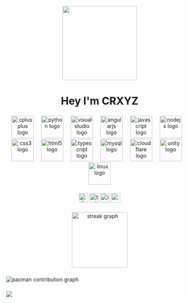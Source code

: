 <div align="center">
  <img height="200" src=""/>
</div>

###

<h1 align="center">Hey I'm CRXYZ</h1>

###

<div align="center">
  <img src="https://cdn.jsdelivr.net/gh/devicons/devicon/icons/cplusplus/cplusplus-original.svg" height="60" alt="cplusplus logo"  />
  <img width="12" />
  <img src="https://cdn.jsdelivr.net/gh/devicons/devicon/icons/python/python-original.svg" height="60" alt="python logo"  />
  <img width="12" />
  <img src="https://cdn.jsdelivr.net/gh/devicons/devicon/icons/visualstudio/visualstudio-plain.svg" height="60" alt="visualstudio logo"  />
  <img width="12" />
  <img src="https://cdn.jsdelivr.net/gh/devicons/devicon/icons/angularjs/angularjs-original.svg" height="60" alt="angularjs logo"  />
  <img width="12" />
  <img src="https://cdn.jsdelivr.net/gh/devicons/devicon/icons/javascript/javascript-original.svg" height="60" alt="javascript logo"  />
  <img width="12" />
  <img src="https://cdn.jsdelivr.net/gh/devicons/devicon/icons/nodejs/nodejs-original.svg" height="60" alt="nodejs logo"  />
  <img width="12" />
  <img src="https://cdn.jsdelivr.net/gh/devicons/devicon/icons/css3/css3-original.svg" height="60" alt="css3 logo"  />
  <img width="12" />
  <img src="https://cdn.jsdelivr.net/gh/devicons/devicon/icons/html5/html5-original.svg" height="60" alt="html5 logo"  />
  <img width="12" />
  <img src="https://cdn.jsdelivr.net/gh/devicons/devicon/icons/typescript/typescript-original.svg" height="60" alt="typescript logo"  />
  <img width="12" />
  <img src="https://cdn.simpleicons.org/mysql/4479A1" height="60" alt="mysql logo"  />
  <img width="12" />
  <img src="https://cdn.simpleicons.org/cloudflare/F38020" height="60" alt="cloudflare logo"  />
  <img width="12" />
  <img src="https://cdn.simpleicons.org/unity/FFFFFF" height="60" alt="unity logo"  />
  <img width="12" />
  <img src="https://cdn.simpleicons.org/linux/FCC624" height="60" alt="linux logo"  />
</div>

###

<div align="center">
  <img src="https://img.shields.io/static/v1?message=Discord&logo=discord&label=&color=7289DA&logoColor=white&labelColor=&style=for-the-badge" height="25" alt="discord logo"  />
  <img src="https://img.shields.io/static/v1?message=Twitch&logo=twitch&label=&color=9146FF&logoColor=white&labelColor=&style=for-the-badge" height="25" alt="twitch logo"  />
  <img src="https://img.shields.io/static/v1?message=Instagram&logo=instagram&label=&color=E4405F&logoColor=white&labelColor=&style=for-the-badge" height="25" alt="instagram logo"  />
  <img src="https://img.shields.io/static/v1?message=Youtube&logo=youtube&label=&color=FF0000&logoColor=white&labelColor=&style=for-the-badge" height="25" alt="youtube logo"  />
</div>

###

<div align="center">
  <img src="https://streak-stats.demolab.com?user=iloveCRXYZ&locale=en&mode=daily&theme=dracula&hide_border=false&border_radius=5&order=3" height="150" alt="streak graph"  />
</div>

###

<picture>
  <source media="(prefers-color-scheme: dark)" srcset="https://raw.githubusercontent.com/iloveCRXYZ/iloveCRXYZ/output/pacman-contribution-graph-dark.svg">
  <source media="(prefers-color-scheme: light)" srcset="https://raw.githubusercontent.com/iloveCRXYZ/iloveCRXYZ/output/pacman-contribution-graph.svg">
  <img alt="pacman contribution graph" src="https://raw.githubusercontent.com/iloveCRXYZ/iloveCRXYZ/output/pacman-contribution-graph.svg">
</picture>

###

<div align="left">
  <img src="https://visitor-badge.laobi.icu/badge?page_id=iloveCRXYZ.iloveCRXYZ&left_color=black&right_color=gray"  />
</div>

